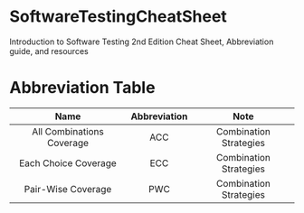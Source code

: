 # SoftwareTestingCheatSheet
Introduction to Software Testing 2nd Edition Cheat Sheet, Abbreviation guide, and resources

# Abbreviation Table
| Name        | Abbreviation          | Note      |
|:-------------:|:-------------:|:-------------:|
|All Combinations Coverage     | ACC |Combination Strategies |
|Each Choice Coverage|	ECC	|Combination Strategies|
|Pair-Wise Coverage|	PWC	|Combination Strategies|
